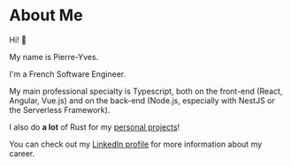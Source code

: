 <script lang="ts">
</script>

# About Me

Hi! :wave:

My name is Pierre-Yves.

I'm a French Software Engineer.

My main professional specialty is Typescript, both on the front-end (React, Angular, Vue.js) and on the back-end (Node.js, especially with NestJS or the Serverless Framework).

I also do **a lot** of Rust for my [personal projects](https://github.com/pierreyoda)!

You can check out my [LinkedIn profile](https://www.linkedin.com/in/pierre-yves-diallo-567028113/) for more information about my career.

